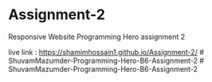 # Assignment-2
Responsive Website Programming Hero assignment 2

live link : https://shamimhossain1.github.io/Assignment-2/
#   S h u v a m M a z u m d e r - P r o g r a m m i n g - H e r o - B 6 - A s s i g n m e n t - 2  
 #   S h u v a m M a z u m d e r - P r o g r a m m i n g - H e r o - B 6 - A s s i g n m e n t - 2  
 